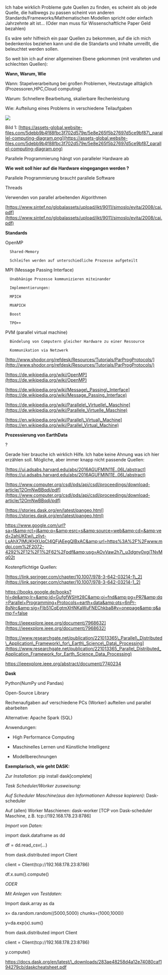 Ich habe wirklich Probleme gute Quellen zu finden, es scheint als ob jede Quelle, die halbwegs zu passen scheint von anderen Standards/Frameworks/Mathematischen Modellen spricht oder einfach Jahrzehnte alt ist… (Oder man muss für Wissenschaftliche Paper Geld bezahlen)

Es wäre sehr hilfreich ein paar Quellen zu bekommen, auf die ich mich bedenkenlos beziehen kann und die die Standarts und Inhalte umreißt, die beleuchtet werden sollen.

So weit bin ich auf einer allgemeinen Ebene gekommen (mit veralteten und schlechten Quellen):

**Wann, Warum, Wie**

Wann: Stapelverarbeitung bei großen Problemen, Heutzutage alltäglich (Prozessoren,HPC,Cloud computing)

Warum: Schnellere Bearbeitung, skalierbare Rechenleistung

Wie: Aufteilung eines Problems in verschiedene Teilaufgaben

![](RackMultipart20201102-4-1bw009h_html_9355693fbef3ced4.png)

Bild 1: [https://assets-global.website-files.com/5debb9b4f88fbc3f702d579e/5e8e265f5b27697d5ce9bf87\_parallel-computing-diagram.png](https://assets-global.website-files.com/5debb9b4f88fbc3f702d579e/5e8e265f5b27697d5ce9bf87_parallel-computing-diagram.png)

Parallele Programmierung hängt von paralleler Hardware ab

**Wie weit soll hier auf die Hardware eingegangen werden ?**

Parallele Programmierung braucht parallele Software

Threads

Verwenden von parallel arbeitenden Algorithmen

[https://www.sintef.no/globalassets/upload/ikt/9011/simoslo/evita/2008/cai.pdf](https://www.sintef.no/globalassets/upload/ikt/9011/simoslo/evita/2008/cai.pdf)

**Standards**

OpenMP

      Shared-Memory

      Schleifen werden auf unterschiedliche Prozesse aufgeteilt

MPI (Message Passing Interface)

      Unabhänige Prozesse kommunizieren miteinander

      Implementierungen:

      MPICH

      MVAPICH

      Boost

      TPO++

PVM (parallel virtual machine)

      Bündelung von Computern gleicher Hardware zu einer Ressource

      Kommunikation via Netzwerk

[http://www.shodor.org/refdesk/Resources/Tutorials/ParProgProtocols/](http://www.shodor.org/refdesk/Resources/Tutorials/ParProgProtocols/)

[https://de.wikipedia.org/wiki/OpenMP](https://de.wikipedia.org/wiki/OpenMP)

[https://de.wikipedia.org/wiki/Message\_Passing\_Interface](https://de.wikipedia.org/wiki/Message_Passing_Interface)

[https://de.wikipedia.org/wiki/Parallele\_Virtuelle\_Maschine](https://de.wikipedia.org/wiki/Parallele_Virtuelle_Maschine)

[https://en.wikipedia.org/wiki/Parallel\_Virtual\_Machine](https://en.wikipedia.org/wiki/Parallel_Virtual_Machine)

**Prozessierung von EarthData**

?

Gerade hier brauche ich wirklich Hilfe. Ich habe keine Ahnung was ich hier erzählen soll. Mögliche, aber immer knapp nicht passende Quellen:

[https://ui.adsabs.harvard.edu/abs/2016AGUFMIN11E..06L/abstract](https://ui.adsabs.harvard.edu/abs/2016AGUFMIN11E..06L/abstract)

[https://www.computer.org/csdl/pds/api/csdl/proceedings/download-article/12OmNwBBqdj/pdf](https://www.computer.org/csdl/pds/api/csdl/proceedings/download-article/12OmNwBBqdj/pdf)

[https://stories.dask.org/en/latest/pangeo.html](https://stories.dask.org/en/latest/pangeo.html)

https://www.google.com/url?sa=t&amp;rct=j&amp;q=&amp;esrc=s&amp;source=web&amp;cd=&amp;ved=2ahUKEwi\_zIivt-LsAhX7IMUKHXUqCI4QFjAEegQIBxAC&amp;url=https%3A%2F%2Fwww.mdpi.com%2F2072-4292%2F12%2F1%2F62%2Fpdf&amp;usg=AOvVaw2h7\_u3dgny0xgiTNvMq02t

Kostenpflichtige Quellen:

[https://link.springer.com/chapter/10.1007/978-3-642-03214-1\_2](https://link.springer.com/chapter/10.1007/978-3-642-03214-1_2)

https://books.google.de/books?hl=de&amp;lr=&amp;id=GufgfWSHt28C&amp;oi=fnd&amp;pg=PR7&amp;dq=Parallel+Programming+Protocols+earth+data&amp;ots=6nPr-8sNrc&amp;sig=FIb51CqEgtmXHNKaWuFNEChkba8#v=onepage&amp;q&amp;f=false

[https://ieeexplore.ieee.org/document/7968632](https://ieeexplore.ieee.org/document/7968632)

[https://www.researchgate.net/publication/221013365\_Parallel\_Distributed\_Application\_Framework\_for\_Earth\_Science\_Data\_Processing](https://www.researchgate.net/publication/221013365_Parallel_Distributed_Application_Framework_for_Earth_Science_Data_Processing)

https://ieeexplore.ieee.org/abstract/document/7740234

**Dask**

Python(NumPy und Pandas)

Open-Source Library

Rechenaufgaben auf verschiedene PCs (Worker) aufteilen und parallel abarbeiten

Alternative: Apache Spark (SQL)

Anwendungen:

- High Performance Computing

- Maschinelles Lernen und Künstliche Intelligenz

- Modellberechnungen

**Exemplarisch, wie geht DASK:**

*Zur Installation*: pip install dask[complete]

*Task Scheduler/Worker zusweisung:*

*Auf Scheduler Maschine(aus den Informationen Adresse kopieren):* Dask-scheduler

Auf (allen) Worker Maschienen: dask-worker [TCP von Dask-scheduler Maschine, z.B. tcp://192.168.178.23:8786]

*Import von Daten:*

import dask.dataframe as dd

df = dd.read\_csv(...)

from dask.distributed import Client

client = Client(tcp://192.168.178.23:8786)

df.x.sum().compute()

*ODER*

*Mit Anlegen von Testdaten:*

Import dask.array as da

x= da.random.random((5000,5000) chunks=(1000,1000))

y=da.exp(x).sum()

from dask.distributed import Client

client = Client(tcp://192.168.178.23:8786)

y.compute()

https://docs.dask.org/en/latest/\_downloads/283ae48258d4a12e74080caf194279cb/daskcheatsheet.pdf
